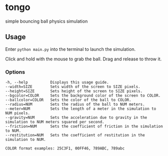 # tongo
simple bouncing ball physics simulation

## Usage

Enter `python main.py` into the terminal to launch the simulation.

Click and hold with the mouse to grab the ball. Drag and release to throw it.

### Options

    -h, --help          Displays this usage guide.
    --width=SIZE        Sets width of the screen to SIZE pixels.
    --height=SIZE       Sets height of the screen to SIZE pixels.
    --bgcolor=COLOR     Sets the background color of the screen to COLOR.
    --ballcolor=COLOR   Sets the color of the ball to COLOR.
    --radius=NUM        Sets the radius of the ball to NUM meters.
    --meter=NUM         Sets the length of a meter in the simulation to NUM pixels.
    --gravity=NUM       Sets the acceleration due to gravity in the simulation to NUM meters squared per second.
    --friction=NUM      Sets the coefficient of friction in the simulation to NUM.
    --restitution=NUM   Sets the coefficient of restitution in the simulation to NUM.

    COLOR format examples: 25C3F1, 00FF46, 789ABC, 789abc
